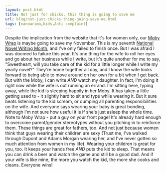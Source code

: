 ```yaml
---
layout: post.html
title: Not just for chicks, this thing is going to save me
url: blog/not-just-chicks-thing-going-save-me.html
tags: [nanowrimo,kids,Anti complaint]
---
```

Despite the implication from the website that it's for women only, our [Moby Wrap](http://www.mobywrap.com/) is maybe going to save my November. This is my seventh [National Novel Writing Month](http://www.nanowrimo.org), and I've only failed to finish once. But I was afraid I was doomed to failure this year. It's one thing for the wife to roll her eyes and go about her business while I write, but it's quite another for me to say, "Sweetheart, will you take care of the kid for a little longer while I write my yearly novel?" They're home together all day, and I know the wife looks forward to being able to move around on her own for a bit when I get back. But with the Moby, I can write _AND_ watch my daughter. In fact, I'm doing it right now while the wife is out running an errand. I'm sitting here, typing away, while the kid is sleeping happily in her Moby. It has taken a little getting used to - it slightly hard to sit and type while wearing it. But it sure beats listening to the kid scream, or dumping all parenting responsibilities on the wife. And everyone says wearing your baby is great bonding, although I'm not sure how useful it is if she's just asleep the whole time. Note to Moby Wrap - put a guy on your front page! It's already hard enough to overcome parent/gender stereotypes without you pitching in to reinforce them. These things are great for fathers, too. And not just because women think that guys wearing their children are sexy (Trust me, I've walked through Dupont and Adams Morgan wearing her, and I've never gotten so much attention from women in my life). Wearing your children is great for you, too. It keeps your hands free _AND_ puts the kid to sleep. That means you can drink a beer and watch the game and still be a good dad. And if your wife is like mine, the more you watch the kid, the more she cooks and cleans. Everyone wins!   

